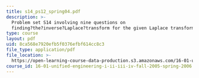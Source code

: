 ```yaml
---
title: s14_ps12_spring04.pdf
description: >-
  Problem set S14 involving nine questions on
  finding?the?inverse?Laplace?transform for the given Laplace transform.
type: course
layout: pdf
uid: 8ca568e7920efb5f0376efbf614cc8c3
file_type: application/pdf
file_location: >-
  https://open-learning-course-data-production.s3.amazonaws.com/16-01-unified-engineering-i-ii-iii-iv-fall-2005-spring-2006/8ca568e7920efb5f0376efbf614cc8c3_s14_ps12_spring04.pdf
course_id: 16-01-unified-engineering-i-ii-iii-iv-fall-2005-spring-2006
---
```

